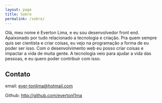 ```yaml
---
layout: page
title: Sobre
permalink: /sobre/
---
```


Olá, meu nome é Everton Lima, e eu sou desenvolvedor front end. Apaixonado por tudo relacionado a tecnologia e criação. Pra quem sempre quis ser cientista e criar coisas, eu vejo na programação a forma de eu poder ser isso. Com o desenvolvimento web eu posso criar coisas e impactar a vida de muita gente. A tecnologia veio para ajudar a vida das pessoas, e eu quero poder contribuir com isso.

## Contato

email: ever-tonlima@hotmail.com

Github: <http://github.com/evertonl1ma>
